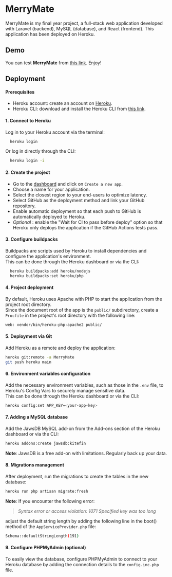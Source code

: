 # MerryMate

MerryMate is my final year project, a full-stack web application developed with Laravel (backend), MySQL (database), and React (frontend). This application has been deployed on Heroku.

## Demo

You can test **MerryMate** from [this link](https://merrymate-acbf617285bb.herokuapp.com/). Enjoy!

## Deployment

#### Prerequisites

-   Heroku account: create an account on [Heroku](https://dashboard.heroku.com/).
-   Heroku CLI: download and install the Heroku CLI from [this link](https://devcenter.heroku.com/articles/heroku-cli).

#### 1. Connect to Heroku

Log in to your Heroku account via the terminal:

```bash
  heroku login
```

Or log in directly through the CLI:

```bash
  heroku login -i
```

#### 2. Create the project

-   Go to the [dashboard](https://dashboard.heroku.com/) and click on `Create a new app`.
-   Choose a name for your application.
-   Select the closest region to your end-users to optimize latency.
-   Select GitHub as the deployment method and link your GitHub repository.
-   Enable automatic deployment so that each push to GitHub is automatically deployed to Heroku.
-   _Optional_ : enable the "Wait for CI to pass before deploy" option so that Heroku only deploys the application if the GitHub Actions tests pass.

#### 3. Configure buildpacks

Buildpacks are scripts used by Heroku to install dependencies and configure the application's environment.  
This can be done through the Heroku dashboard or via the CLI:

```bash
  heroku buildpacks:add heroku/nodejs
  heroku buildpacks:set heroku/php
```

#### 4. Project deployment

By default, Heroku uses Apache with PHP to start the application from the project root directory.  
Since the document root of the app is the `public/` subdirectory, create a `Procfile` in the project's root directory with the following line:

```bash
web: vendor/bin/heroku-php-apache2 public/
```

#### 5. Deployment via Git

Add Heroku as a remote and deploy the application:

```bash
heroku git:remote -a MerryMate
git push heroku main
```

#### 6. Environment variables configuration

Add the necessary environment variables, such as those in the `.env` file, to Heroku's Config Vars to securely manage sensitive data.  
This can be done through the Heroku dashboard or via the CLI:

```bash
heroku config:set APP_KEY=<your-app-key>
```

#### 7. Adding a MySQL database

Add the JawsDB MySQL add-on from the Add-ons section of the Heroku dashboard or via the CLI:

```bash
heroku addons:create jawsdb:kitefin
```

**Note**: JawsDB is a free add-on with limitations. Regularly back up your data.

#### 8. Migrations management

After deployment, run the migrations to create the tables in the new database:

```bash
heroku run php artisan migrate:fresh
```

**Note**: If you encounter the following error:
> _Syntax error or access violation: 1071 Specified key was too long_  

adjust the default string length by adding the following line in the boot() method of the `AppServiceProvider.php` file:

```bash
Schema::defaultStringLength(191)
```

#### 9. Configure PHPMyAdmin (optional)

To easily view the database, configure PHPMyAdmin to connect to your Heroku database by adding the connection details to the `config.inc.php` file.
